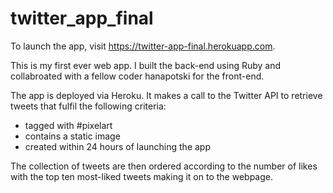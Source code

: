 # twitter_app_final
To launch the app, visit https://twitter-app-final.herokuapp.com.

This is my first ever web app. I built the back-end using Ruby and collabroated with a fellow coder hanapotski for the front-end.

The app is deployed via Heroku. It makes a call to the Twitter API to retrieve tweets that fulfil the following criteria:
- tagged with #pixelart
- contains a static image
- created within 24 hours of launching the app

The collection of tweets are then ordered according to the number of likes with the top ten most-liked tweets making it on to the webpage. 
